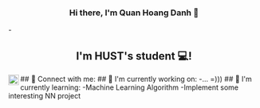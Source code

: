 <h3 align="center">
Hi there, I'm Quan Hoang Danh 👋
</h3>-
<h2 align="center">
I'm HUST's student 💻!
</h2> 
## 🤝 Connect with me: 
<a href="https://yushi95.medium.com/"><img align="left" src="https://raw.githubusercontent.com/yushi1007/yushi1007/main/images/medium.svg" alt="Yu Shi | Medium" width="21px"/></a>
## 🔭 I'm currently working on:
-... =)))
## 🌱 I'm currently learning:
-Machine Learning Algorithm
-Implement some interesting NN project
